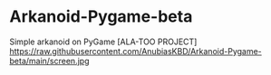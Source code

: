 # Arkanoid-Pygame-beta
Simple arkanoid on PyGame [ALA-TOO PROJECT]
https://raw.githubusercontent.com/AnubiasKBD/Arkanoid-Pygame-beta/main/screen.jpg
